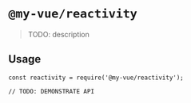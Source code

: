 # `@my-vue/reactivity`

> TODO: description

## Usage

```
const reactivity = require('@my-vue/reactivity');

// TODO: DEMONSTRATE API
```
